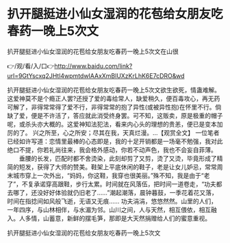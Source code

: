 # 扒开腿挺进小仙女湿润的花苞给女朋友吃春药一晚上5次文
扒开腿挺进小仙女湿润的花苞给女朋友吃春药一晚上5次文在山很

👉/观/看/入/口👉http://www.baidu.com/link?url=9GtYscxq2JHtl4wpmtdwIAAxXmBlUXzKrLhK6E7cDRO&wd

扒开腿挺进小仙女湿润的花苞给女朋友吃春药一晚上5次文欲生欲死，情蛊难解。这爱神莫不是个瘾正人罢?还授了爱的毒给常人，缺爱稍久，便百毒攻心，再无药可解了，非得常常得了爱不行，非得常常的抱了异性(或被异性抱)在怀里不行。倘缺了爱，便是不许活了，答应就此消受终身罢。可不知，这贩卖，原是极重的帽子呢，或杀头亦大概的。这爱神知法犯法，看来内心头的理想的贵恙，便已是变本加厉的了。
兴之所至，心之所安；尽其在我，天真烂漫。...【观赏全文】
一位笔者已经如许写道：恋情里最棒的心态即是，我的十足开销都是一场毫不勉强，我对此绝口不提，你若礼尚往来，我会格外感动，你若不动声色，我也不会妄自菲薄。
　　垂腰的长发，匹配时都不舍烫染，此刻却剪了又剪，烫了又烫，毕竟形成了精简的短发，获得了大师的赞美。鞋架上平底休闲的鞋子，老是让女儿妒忌，常常周末城市穿上一次外出，“妈妈，你这鞋，我穿也很美丽。”殊不知，我是由于“老了”，不复承诺穿高跟鞋，步行太累。时间就在风落伍，把时间一道卷走，“功夫都去哪了，还没好好体验就仍旧老了……”潮起潮落，晨钟暮鼓，一季花着花又落，时间在指捻间如风般飞逝，无语又无痕……
功夫涓涓，悠悠然然。山里的人们，一年四序，与山林相伴，与水湄为邻。山川之间，人与天然，相互偎依，相互融入。人多情，山蓄意，新鲜的摆毛笋，那即是大天然捐赠给人们的蜜意重视。

扒开腿挺进小仙女湿润的花苞给女朋友吃春药一晚上5次文
